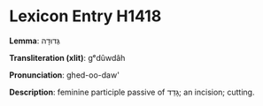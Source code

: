 # Lexicon Entry H1418

**Lemma**: גְּדוּדָה

**Transliteration (xlit)**: gᵉdûwdâh

**Pronunciation**: ghed-oo-daw'

**Description**:
feminine participle passive of גָּדַד; an incision; cutting.
